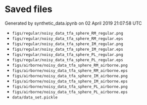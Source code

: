 # Saved files 


Generated by synthetic_data.ipynb on 02 April 2019 21:07:58 UTC

*  `figs/regular/noisy_data_tfa_sphere_RM_regular.png` 
*  `figs/regular/noisy_data_tfa_sphere_RM_regular.eps` 
*  `figs/regular/noisy_data_tfa_sphere_IM_regular.png` 
*  `figs/regular/noisy_data_tfa_sphere_IM_regular.eps` 
*  `figs/regular/noisy_data_tfa_sphere_PL_regular.png` 
*  `figs/regular/noisy_data_tfa_sphere_PL_regular.eps` 
*  `figs/airborne/noisy_data_tfa_sphere_RM_airborne.png` 
*  `figs/airborne/noisy_data_tfa_sphere_RM_airborne.eps` 
*  `figs/airborne/noisy_data_tfa_sphere_IM_airborne.png` 
*  `figs/airborne/noisy_data_tfa_sphere_IM_airborne.eps` 
*  `figs/airborne/noisy_data_tfa_sphere_PL_airborne.png` 
*  `figs/airborne/noisy_data_tfa_sphere_PL_airborne.eps` 
*  `data/data_set.pickle` 
